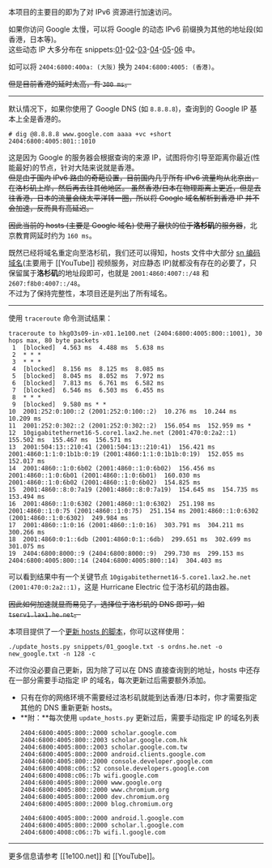 本项目的主要目的即为了对 IPv6 资源进行加速访问。

如果你访问 Google 太慢，可以将 Google 的动态 IPv6 前缀换为其他的地址段(如香港，日本等)。  
这些动态 IP 大多分布在 snippets:[01]-[02]-[03]-[04]-[05]-[06] 中。

如可以将 `2404:6800:400a: (大阪)` 换为 `2404:6800:4005: (香港)`。  

~~但是目前香港的延时太高，有 `300 ms`。~~

---

默认情况下，如果你使用了 Google DNS (如 `8.8.8.8`)，查询到的 Google IP 基本上全是香港的。
```
# dig @8.8.8.8 www.google.com aaaa +vc +short 
2404:6800:4005:801::1010
```
这是因为 Google 的服务器会根据查询的来源 IP，试图将你引导至距离你最近(性能最好)的节点，针对大陆来说就是香港。  
~~但是由于国内 IPv6 路由的奇葩设置，目前国内几乎所有 IPv6 流量均从北京出，在洛杉矶上岸，然后再去往其他地区。
虽然香港/日本在物理距离上更近，但是去往香港，日本的流量会绕太平洋转一圈，所以将 Google 域名解析到香港 IP 并不会加速，反而具有高延迟。~~

~~因此当前的 hosts (主要是 Google 域名) 使用了最快的位于**洛杉矶**的服务器~~，北京教育网延时约为 `160 ms`。

既然已经将域名重定向至洛杉矶，我们还可以得知，hosts 文件中大部分 [sn 编码域名](sn-domains)(主要用于 [[YouTube]] 视频服务，对应静态 IP)就都没有存在的必要了，只保留属于**洛杉矶**的地址段即可，也就是 `2001:4860:4007::/48` 和 `2607:f8b0:4007::/48`。  
不过为了保持完整性，本项目还是列出了所有域名。

---

使用 `traceroute` 命令测试结果：
```
traceroute to hkg03s09-in-x01.1e100.net (2404:6800:4005:800::1001), 30 hops max, 80 byte packets
 1  [blocked]  4.563 ms  4.488 ms  5.638 ms
 2  * * *
 3  * * *
 4  [blocked]  8.156 ms  8.125 ms  8.085 ms
 5  [blocked]  8.045 ms  8.052 ms  7.972 ms
 6  [blocked]  7.813 ms  6.761 ms  6.582 ms
 7  [blocked]  6.546 ms  6.503 ms  6.455 ms
 8  * * *
 9  [blocked]  9.580 ms * *
10  2001:252:0:100::2 (2001:252:0:100::2)  10.276 ms  10.244 ms  10.209 ms
11  2001:252:0:302::2 (2001:252:0:302::2)  156.054 ms  152.959 ms *
12  10gigabitethernet16-5.core1.lax2.he.net (2001:470:0:2a2::1)  155.502 ms  155.467 ms  156.571 ms
13  2001:504:13::210:41 (2001:504:13::210:41)  156.421 ms 2001:4860:1:1:0:1b1b:0:19 (2001:4860:1:1:0:1b1b:0:19)  152.055 ms  152.017 ms
14  2001:4860::1:0:6b02 (2001:4860::1:0:6b02)  156.456 ms 2001:4860::1:0:6b01 (2001:4860::1:0:6b01)  160.030 ms 2001:4860::1:0:6b02 (2001:4860::1:0:6b02)  154.825 ms
15  2001:4860::8:0:7a19 (2001:4860::8:0:7a19)  154.645 ms  154.735 ms  153.494 ms
16  2001:4860::1:0:6302 (2001:4860::1:0:6302)  251.198 ms 2001:4860::1:0:75 (2001:4860::1:0:75)  251.154 ms 2001:4860::1:0:6302 (2001:4860::1:0:6302)  249.984 ms
17  2001:4860::1:0:16 (2001:4860::1:0:16)  303.791 ms  304.211 ms  300.266 ms
18  2001:4860:0:1::6db (2001:4860:0:1::6db)  299.651 ms  302.699 ms  301.075 ms
19  2404:6800:8000::9 (2404:6800:8000::9)  299.730 ms  299.153 ms 2404:6800:4005:800::14 (2404:6800:4005:800::14)  304.403 ms
```
可以看到结果中有一个关键节点 `10gigabitethernet16-5.core1.lax2.he.net (2001:470:0:2a2::1)`，这是 Hurricane Electric 位于洛杉矶的路由器。

~~因此如何加速就显而易见了，选择位于洛杉矶的 DNS 即可，如 `tserv1.lax1.he.net`。~~

本项目提供了一个[更新 hosts 的脚本]，你可以这样使用：
```
./update_hosts.py snippets/01_google.txt -s ordns.he.net -o new_google.txt -n 128 -c 
```
不过你没必要自己更新，因为除了可以在 DNS 直接查询到的地址，hosts 中还存在一部分需要手动指定 IP 的域名，每次更新过后需要额外添加。

* 只有在你的网络环境不需要经过洛杉矶就能到达香港/日本时，你才需要指定其他的 DNS 重新更新 hosts。
* **附：**每次使用 `update_hosts.py` 更新过后，需要手动指定 IP 的域名列表
  ```
  2404:6800:4005:800::2000 scholar.google.com
  2404:6800:4005:800::2003 scholar.google.com.hk
  2404:6800:4005:800::2003 scholar.google.com.tw
  2404:6800:4005:800::2000 android.clients.google.com
  2404:6800:4005:800::2000 console.developer.google.com
  2404:6800:4008:c06::52 console.developers.google.com
  2404:6800:4008:c06::7b wifi.google.com
  2404:6800:4005:800::2000 www.google.org
  2404:6800:4005:800::2000 www.chromium.org
  2404:6800:4005:800::2000 dev.chromium.org
  2404:6800:4005:800::2000 blog.chromium.org

  2404:6800:4005:800::2000 android.l.google.com
  2404:6800:4005:800::2000 scholar.l.google.com
  2404:6800:4008:c06::7b wifi.l.google.com
  ```
  

---

更多信息请参考 [[1e100.net]] 和 [[YouTube]]。


[01]:               https://github.com/lennylxx/ipv6-hosts/blob/master/snippets/01_google.txt
[02]:               https://github.com/lennylxx/ipv6-hosts/blob/master/snippets/02_l.google.txt
[03]:               https://github.com/lennylxx/ipv6-hosts/blob/master/snippets/03_adwords.txt
[04]:               https://github.com/lennylxx/ipv6-hosts/blob/master/snippets/04_android.txt
[05]:               https://github.com/lennylxx/ipv6-hosts/blob/master/snippets/05_bigcache.txt
[06]:               https://github.com/lennylxx/ipv6-hosts/blob/master/snippets/06_googleusercontent.txt
[更新 hosts 的脚本]: https://github.com/lennylxx/ipv6-hosts/blob/master/update_hosts.py
